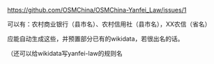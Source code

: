 https://github.com/OSMChina/OSMChina-Yanfei_Law/issues/1

可以有：农村商业银行（县市名）、农村信用社（县市名），XX农信（省名）

应能自动生成这些，并预置部分已有的wikidata，若很出名的话。

（还可以给wikidata写yanfei-law的规则名